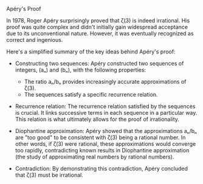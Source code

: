 Apéry's Proof

In 1978, Roger Apéry surprisingly proved that ζ(3) is indeed irrational. His proof was quite complex and didn't initially gain widespread acceptance due to its unconventional nature. However, it was eventually recognized as correct and ingenious.

Here's a simplified summary of the key ideas behind Apéry's proof:

* Constructing two sequences: Apéry constructed two sequences of integers, (aₙ) and (bₙ), with the following properties:
  * The ratio aₙ/bₙ provides increasingly accurate approximations of ζ(3).
  * The sequences satisfy a specific recurrence relation.

* Recurrence relation: The recurrence relation satisfied by the sequences is crucial. It links successive terms in each sequence in a particular way. This relation is what ultimately allows for the proof of irrationality.

* Diophantine approximation: Apéry showed that the approximations aₙ/bₙ are "too good" to be consistent with ζ(3) being a rational number. In other words, if ζ(3) were rational, these approximations would converge too rapidly, contradicting known results in Diophantine approximation (the study of approximating real numbers by rational numbers).

* Contradiction: By demonstrating this contradiction, Apéry concluded that ζ(3) must be irrational.
